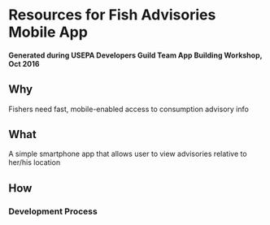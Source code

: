 # Resources for Fish Advisories Mobile App

#### Generated during USEPA Developers Guild Team App Building Workshop, Oct 2016

## Why
Fishers need fast, mobile-enabled access to consumption advisory info

## What
A simple smartphone app that allows user to view advisories relative to her/his location

## How

### Development Process
